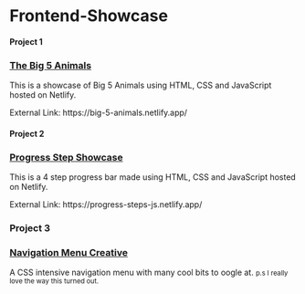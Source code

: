 # Frontend-Showcase

#### Project 1 
### <a href='https://big-5-animals.netlify.app/'>The Big 5 Animals</a>
<p>This is a showcase of Big 5 Animals using HTML, CSS and JavaScript hosted on Netlify. </p>
External Link: https://big-5-animals.netlify.app/

#### Project 2 
### <a href='https://progress-steps-js.netlify.app/'>Progress Step Showcase </a>
<p>This is a 4 step progress bar made using HTML, CSS and JavaScript hosted on Netlify. </p>
External Link: https://progress-steps-js.netlify.app/

### Project 3
### <a href='https://distracted-goldwasser-ce0ec4.netlify.app/'>Navigation Menu Creative </a>
<p> A CSS intensive navigation menu with many cool bits to oogle at. 
<small> p.s I really love the way this turned out. </small>
